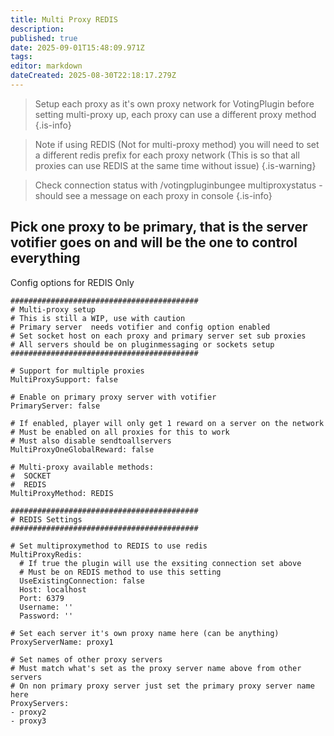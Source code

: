 ```yaml
---
title: Multi Proxy REDIS
description: 
published: true
date: 2025-09-01T15:48:09.971Z
tags: 
editor: markdown
dateCreated: 2025-08-30T22:18:17.279Z
---
```


> Setup each proxy as it's own proxy network for VotingPlugin before setting multi-proxy up, each proxy can use a different proxy method
{.is-info}

> Note if using REDIS (Not for multi-proxy method) you will need to set a different redis prefix for each proxy network (This is so that all proxies can use REDIS at the same time without issue)
{.is-warning}

> Check connection status with /votingpluginbungee multiproxystatus - should see a message on each proxy in console
{.is-info}

## Pick one proxy to be primary, that is the server votifier goes on and will be the one to control everything

Config options for REDIS Only

    ##########################################
    # Multi-proxy setup
    # This is still a WIP, use with caution
    # Primary server  needs votifier and config option enabled
    # Set socket host on each proxy and primary server set sub proxies
    # All servers should be on pluginmessaging or sockets setup
    ##########################################

    # Support for multiple proxies
    MultiProxySupport: false

    # Enable on primary proxy server with votifier
    PrimaryServer: false

    # If enabled, player will only get 1 reward on a server on the network
    # Must be enabled on all proxies for this to work
    # Must also disable sendtoallservers
    MultiProxyOneGlobalReward: false

    # Multi-proxy available methods:
    #  SOCKET
    #  REDIS
    MultiProxyMethod: REDIS

    ##########################################
    # REDIS Settings
    ##########################################

    # Set multiproxymethod to REDIS to use redis
    MultiProxyRedis:
      # If true the plugin will use the exsiting connection set above
      # Must be on REDIS method to use this setting
      UseExistingConnection: false
      Host: localhost
      Port: 6379
      Username: ''
      Password: ''
      
    # Set each server it's own proxy name here (can be anything)
    ProxyServerName: proxy1

    # Set names of other proxy servers
    # Must match what's set as the proxy server name above from other servers
    # On non primary proxy server just set the primary proxy server name here
    ProxyServers:
    - proxy2
    - proxy3
